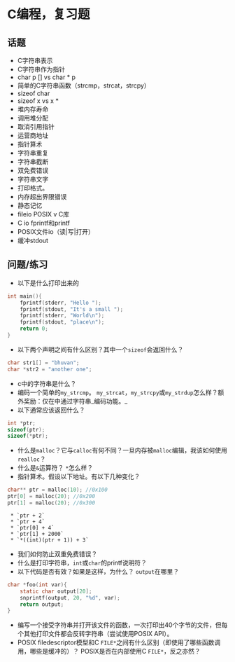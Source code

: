 # C编程，复习题

## 话题

*   C字符串表示
*   C字符串作为指针
*   char p [] vs char * p
*   简单的C字符串函数（strcmp，strcat，strcpy）
*   sizeof char
*   sizeof x vs x *
*   堆内存寿命
*   调用堆分配
*   取消引用指针
*   运营商地址
*   指针算术
*   字符串重复
*   字符串截断
*   双免费错误
*   字符串文字
*   打印格式。
*   内存超出界限错误
*   静态记忆
*   fileio POSIX v C库
*   C io fprintf和printf
*   POSIX文件io（读|写|打开）
*   缓冲stdout

## 问题/练习

*   以下是什么打印出来的

```c
int main(){
    fprintf(stderr, "Hello ");
    fprintf(stdout, "It's a small ");
    fprintf(stderr, "World\n");
    fprintf(stdout, "place\n");
    return 0;
}
```

*   以下两个声明之间有什么区别？其中一个`sizeof`会返回什么？

```c
char str1[] = "bhuvan";
char *str2 = "another one";
```

*   c中的字符串是什么？
*   编码一个简单的`my_strcmp`。 `my_strcat`，`my_strcpy`或`my_strdup`怎么样？额外奖励：仅在中通过字符串_编码功能。_
*   以下通常应该返回什么？

```c
int *ptr;
sizeof(ptr);
sizeof(*ptr);
```

*   什么是`malloc`？它与`calloc`有何不同？一旦内存被`malloc`编辑，我该如何使用`realloc`？
*   什么是`&`运算符？ `*`怎么样？
*   指针算术。假设以下地址。有以下几种变化？

```c
char** ptr = malloc(10); //0x100
ptr[0] = malloc(20); //0x200
ptr[1] = malloc(20); //0x300
```

```
 * `ptr + 2`
 * `ptr + 4`
 * `ptr[0] + 4`
 * `ptr[1] + 2000`
 * `*((int)(ptr + 1)) + 3` 
```

*   我们如何防止双重免费错误？
*   什么是打印字符串，`int`或`char`的printf说明符？
*   以下代码是否有效？如果是这样，为什么？ `output`在哪里？

```c
char *foo(int var){
    static char output[20];
    snprintf(output, 20, "%d", var);
    return output;
}
```

*   编写一个接受字符串并打开该文件的函数，一次打印出40个字节的文件，但每个其他打印文件都会反转字符串（尝试使用POSIX API）。
*   POSIX filedescriptor模型和C `FILE*`之间有什么区别（即使用了哪些函数调用，哪些是缓冲的）？ POSIX是否在内部使用C `FILE*`，反之亦然？